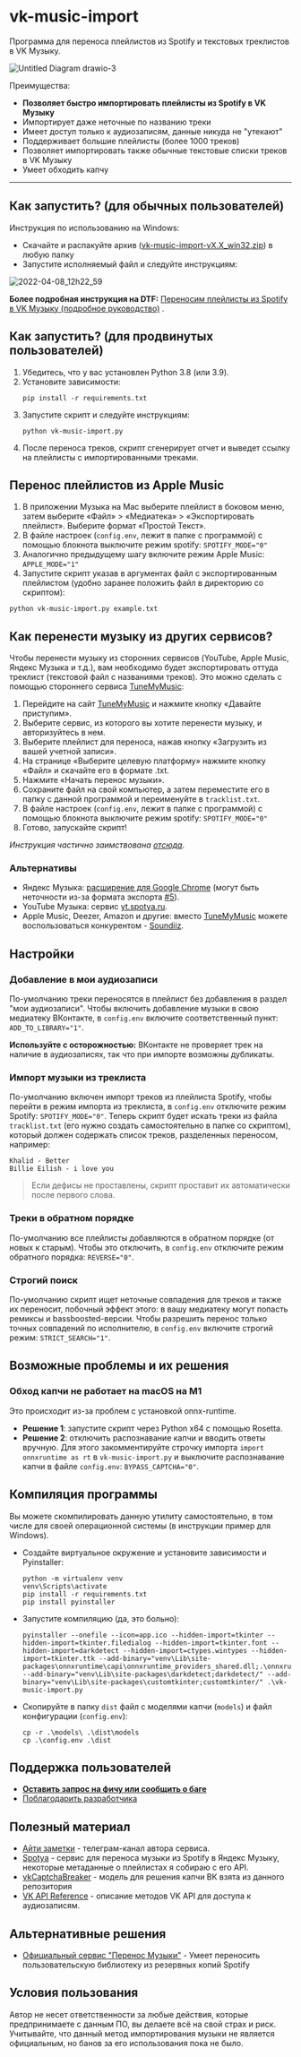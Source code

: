 # vk-music-import

Программа для переноса плейлистов из Spotify и текстовых треклистов в VK Музыку.

![Untitled Diagram drawio-3](https://user-images.githubusercontent.com/15357833/161931217-9c374cf8-749a-4966-b3f5-4e8a85194572.png)

Преимущества:

- **Позволяет быстро импортировать плейлисты из Spotify в VK Музыку**
- Импортирует даже неточные по названию треки
- Имеет доступ только к аудиозаписям, данные никуда не "утекают"
- Поддерживает большие плейлисты (более 1000 треков)
- Позволяет импортировать также обычные текстовые списки треков в VK Музыку
- Умеет обходить капчу

---

## Как запустить? (для обычных пользователей)

Инструкция по использованию на Windows:

- Скачайте и распакуйте 
  архив ([vk-music-import-vX.X_win32.zip](https://github.com/mewforest/vk-music-import/releases))
  в любую папку
- Запустите исполняемый файл и следуйте инструкциям:

![2022-04-08_12h22_59](https://user-images.githubusercontent.com/15357833/167272239-55fc04eb-27c1-40bc-abe9-596390c64459.png)

**Более подробная инструкция на
DTF:** [Переносим плейлисты из Spotify в VK Музыку (подробное руководство)](https://dtf.ru/u/292194-mew-forest/1152260-perenosim-pleylisty-iz-spotify-v-vk-muzyku-podrobnoe-rukovodstvo)
.

## Как запустить? (для продвинутых пользователей)

1. Убедитесь, что у вас установлен Python 3.8 (или 3.9).
2. Установите зависимости:
   ```
   pip install -r requirements.txt
   ```
3. Запустите скрипт и следуйте инструкциям:
   ```
   python vk-music-import.py
   ```
4. После переноса треков, скрипт сгенерирует отчет и выведет ссылку на плейлисты с импортированными треками.

## Перенос плейлистов из Apple Music

1. В приложении Музыка на Mac выберите плейлист в боковом меню, затем выберите «Файл» > «Медиатека» > «Экспортировать плейлист». Выберите формат «Простой Текст».
2. В файле настроек (`config.env`, лежит в папке с программой) с помощью блокнота выключите режим spotify: `SPOTIFY_MODE="0"`
3. Аналогично предыдущему шагу включите режим Apple Music: `APPLE_MODE="1"`
4. Запустите скрипт указав в аргументах файл с экспортированным плейлистом (удобно заранее положить файл в директорию со скриптом):
  ```
  python vk-music-import.py example.txt
  ```

## Как перенести музыку из других сервисов?

Чтобы перенести музыку из сторонних сервисов (YouTube, Apple Music, Яндекс Музыка и т.д.), вам необходимо будет экспортировать оттуда треклист (текстовой файл с названиями треков). Это можно сделать с помощью стороннего сервиса [TuneMyMusic](https://www.tunemymusic.com/ru/):

1. Перейдите на сайт [TuneMyMusic](https://www.tunemymusic.com/ru/) и нажмите кнопку «Давайте приступим».
2. Выберите сервис, из которого вы хотите перенести музыку, и авторизуйтесь в нем.
3. Выберите плейлист для переноса, нажав кнопку «Загрузить из вашей учетной записи».
4. На странице «Выберите целевую платформу» нажмите кнопку «Файл» и скачайте его в формате .txt.
5. Нажмите «Начать перенос музыки».
6. Сохраните файл на свой компьютер, а затем переместите его в папку с данной программой и переименуйте в `tracklist.txt`.
7. В файле настроек (`config.env`, лежит в папке с программой) с помощью блокнота выключите режим spotify: `SPOTIFY_MODE="0"`
8. Готово, запускайте скрипт!

*Инструкция частично заимствована [отсюда](https://zvuk.com/lp/howto)*.
### Альтернативы

- Яндекс Музыка: [расширение для Google Chrome](https://chrome.google.com/webstore/detail/yamutools-%D0%BD%D0%BE%D0%B2%D1%8B%D0%B5-%D1%84%D1%83%D0%BD%D0%BA%D1%86%D0%B8%D0%B8-%D0%B4/dgjneghdfaeajjemeklgmbojeeplehah) (могут быть неточности из-за формата экспорта [#5](https://github.com/mewforest/vk-music-import/issues/5)).
- YouTube Музыка: сервис [yt.spotya.ru](https://yt.spotya.ru/).
- Apple Music, Deezer, Amazon и другие: вместо [TuneMyMusic](https://www.tunemymusic.com/ru/) можете воспользоваться конкурентом - [Soundiiz](https://soundiiz.com/).

## Настройки

### Добавление в мои аудиозаписи

По-умолчанию треки переносятся в плейлист без добавления в раздел "мои аудиозаписи". Чтобы включить добавление музыки в свою
медиатеку ВКонтакте, в `config.env` включите соответственный пункт: `ADD_TO_LIBRARY="1"`. 

**Используйте с осторожностью:** ВКонтакте не проверяет трек на наличие в аудиозаписях, так что при импорте возможны дубликаты.

### Импорт музыки из треклиста

По-умолчанию включен импорт треков из плейлиста Spotify, чтобы перейти в режим импорта из треклиста, в `config.env`
отключите режим Spotify: `SPOTIFY_MODE="0"`. Теперь скрипт будет искать треки из файла `tracklist.txt` (его нужно
создать самостоятельно в папке со скриптом), который должен содержать список треков, разделенных переносом, например:

```
Khalid - Better
Billie Eilish - i love you
```

> Если дефисы не проставлены, скрипт проставит их автоматически после первого слова.

### Треки в обратном порядке

По-умолчанию все плейлисты добавляются в обратном порядке (от новых к старым). Чтобы это отключить, в `config.env`
отключите режим обратного порядка: `REVERSE="0"`.

### Строгий поиск

По-умолчанию скрипт ищет неточные совпадения для треков и также их переносит, побочный эффект этого: в вашу медиатеку
могут попасть ремиксы и bassboosted-версии. Чтобы разрешить перенос только точных совпадений по исполнителю,
в `config.env` включите строгий режим: `STRICT_SEARCH="1"`.

## Возможные проблемы и их решения

### Обход капчи не работает на macOS на M1

Это происходит из-за проблем с установкой onnx-runtime.

- **Решение 1**: запустите скрипт через Python x64 с помощью Rosetta.
- **Решение 2**: отключить распознавание капчи и вводить ответы вручную. Для этого закомментируйте строчку
  импорта `import onnxruntime as rt` в `vk-music-import.py` и выключите распознавание капчи в
  файле `config.env`: `BYPASS_CAPTCHA="0"`.

## Компиляция программы

Вы можете скомпилировать данную утилиту самостоятельно, в том числе для своей операционной системы (в инструкции пример
для Windows).

- Создайте виртуальное окружение и установите зависимости и Pyinstaller:
  ```shell
  python -m virtualenv venv
  venv\Scripts\activate
  pip install -r requirements.txt
  pip install pyinstaller
  ```
- Запустите компиляцию (да, это больно):
  ```shell
  pyinstaller --onefile --icon=app.ico --hidden-import=tkinter --hidden-import=tkinter.filedialog --hidden-import=tkinter.font --hidden-import=darkdetect --hidden-import=ctypes.wintypes --hidden-import=tkinter.ttk --add-binary="venv\Lib\site-packages\onnxruntime\capi\onnxruntime_providers_shared.dll;.\onnxruntime\capi" --add-binary="venv\Lib\site-packages\darkdetect;darkdetect/" --add-binary="venv\Lib\site-packages\customtkinter;customtkinter/" .\vk-music-import.py
  ```
- Скопируйте в папку `dist` файл с моделями капчи (`models`) и файл конфигурации (`config.env`):
  ```shell
  cp -r .\models\ .\dist\models
  cp .\config.env .\dist
  ```

## Поддержка пользователей

- **[Оставить запрос на фичу или сообщить о баге](https://github.com/mewforest/vk-music-import/issues/new/choose)**
- [Поблагодарить разработчика](https://mewforest.github.io/donate/)

## Полезный материал

- [Айти заметки](https://t.me/mewnotes) - телеграм-канал автора сервиса.
- [Spotya](https://spotya.ru/) - сервис для переноса музыки из Spotify в Яндекс Музыку, некоторые метаданные о
  плейлистах я собираю с его API.
- [vkCaptchaBreaker](https://github.com/Defasium/vkCaptchaBreaker/) - модель для решения капчи ВК взята из данного
  репозитория
- [VK API Reference](https://vodka2.github.io/vk-audio-token/) - описание методов VK API для доступа к аудиозаписям.

## Альтернативные решения

- [Официальный сервис "Перенос Музыки"](https://vk.com/app8116845) - Умеет переносить пользовательскую библиотеку из резервных копий Spotify

## Условия пользования

Автор не несет ответственности за любые действия, которые предпринимаете с данным ПО, вы делаете всё на свой страх и
риск. Учитывайте, что данный метод импортирования музыки не является официальным, но банов за его использования пока не
было.

